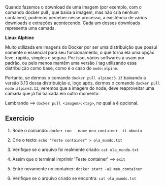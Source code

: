 Quando fazemos o download de uma imagem (por exemplo, com o comando docker pull <imagem>, que baixa a imagem, mas não cria nenhum container), podemos perceber nesse processo, a existência de vários downloads e extrações acontecendo. Cada um desses downloads representa uma camada.

**Linux Alphine**

Muito utilizada em imagens do Docker por ser uma distribuição que possui somente o essencial para seu funcionamento, o que torna ela uma opção leve, rápida, simples e segura.
Por isso, vários softwares a usam por padrão, ou pelo menos mantêm uma versão / tag utilizando essa distribuição como base, como é o caso do `node:alpine`. 

Portanto, se dermos o comando `docker pull alpine:3.13` baixando a versão 3.13 dessa distribuição e, logo após, dermos o comando `docker pull node:alpine3.13`, veremos que a imagem do node, deve reaproveitar uma camada que já foi baixada em outro momento: 

Lembrando ==> `docker pull <imagem>:<tag>`, no qual a <tag> é opcional. 

## Exercicio

1. Rode o comando: `docker run --name meu_container -it ubuntu`

2. Crie o texto: `echo "Teste container" > ola_mundo.txt`

3. Verifique se o arquivo foi realmente criado: `cat ola_mundo.txt`

4. Assim que o terminal imprimir 'Teste container' ==> `exit`

5. Entre novamente no container: `docker start -ai meu_container`

6. Verifique se o arquivo criado se encontra: `cat ola_mundo.txt`
